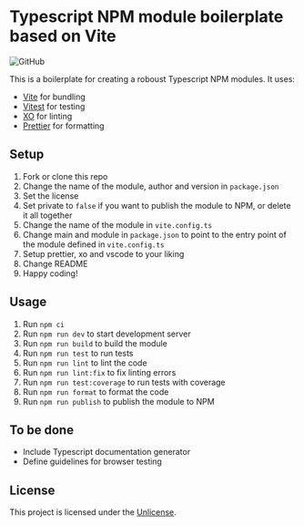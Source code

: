 # Typescript NPM module boilerplate based on Vite

![GitHub](https://img.shields.io/github/license/ajaleksa/vite-ts-npm-module-boilerplate?style=flat-square)

This is a boilerplate for creating a roboust Typescript NPM modules. It uses:
 - [Vite](https://vitejs.dev/) for bundling
 - [Vitest](https://vitest.dev/) for testing
 - [XO](https://github.com/xojs/xo) for linting
 - [Prettier](https://prettier.io/) for formatting

## Setup

1. Fork or clone this repo
2. Change the name of the module, author and version in `package.json`
3. Set the license
4. Set private to `false` if you want to publish the module to NPM, or delete it all together
5. Change the name of the module in `vite.config.ts`
6. Change main and module in `package.json` to point to the entry point of the module defined in `vite.config.ts`
7. Setup prettier, xo and vscode to your liking
8. Change README
9. Happy coding!

## Usage

1. Run `npm ci`
2. Run `npm run dev` to start development server
3. Run `npm run build` to build the module
4. Run `npm run test` to run tests
5. Run `npm run lint` to lint the code
6. Run `npm run lint:fix` to fix linting errors
7. Run `npm run test:coverage` to run tests with coverage
8. Run `npm run format` to format the code
9. Run `npm run publish` to publish the module to NPM

## To be done

- Include Typescript documentation generator
- Define guidelines for browser testing

## License

This project is licensed under the [Unlicense](https://unlicense.org/).